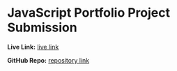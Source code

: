 # JavaScript Portfolio Project Submission

**Live Link:** [live link](https://cyberg-lab.github.io/my-portfolio/)

**GitHub Repo:** [repository link](https://github.com/CyberG-lab/my-portfolio/)